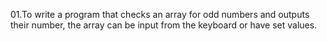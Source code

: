 01.To write a program that checks an array for odd numbers and outputs their number, the array can be input from the keyboard or have set values.
